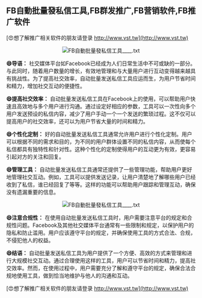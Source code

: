 ## **FB自動批量發私信工具,FB群发推广,FB营销软件,FB推广软件**

[😍想了解推广相关软件的朋友请登录 http://www.vst.tw](http://www.vst.tw)

 <center><img src="https://vst.tw/MP4/tuiguang/png/2.png" alt="FB自動批量發私信工具____.txt"></center>

**😄导语：**
社交媒体平台如Facebook已经成为人们日常生活中不可或缺的一部分。与此同时，随着用户数量的增长，有效地管理和与大量用户进行互动变得越来越具有挑战性。为了提高社交效率，自动批量发送私信工具应运而生，为用户节省时间和精力，增加社交互动的便捷性。

**😄提高社交效率：**
自动批量发送私信工具在Facebook上的使用，可以帮助用户快速且高效地与多个用户进行沟通。通过设定好相应的参数，工具可以一次性向多个用户发送预设的私信内容，减少了用户手动一个一个发送的繁琐过程。这不仅可以提高用户的社交效率，还可以为用户节省大量的时间和精力。

**😄个性化定制：**
好的自动批量发送私信工具通常允许用户进行个性化定制。用户可以根据不同的需求和目的，为不同的用户群体设置不同的私信内容，从而使每个私信都具有独特性和针对性。这种个性化的定制使得用户的互动更为有效，更容易引起对方的关注和回复。

**😄管理工具：**
自动批量发送私信工具通常还提供了一些管理功能，帮助用户更好地管理社交互动。例如，工具可以提供发送记录，让用户清楚地了解哪些用户已经收到了私信，谁已经回复了等等。这样的功能可以帮助用户跟踪和管理互动，确保没有遗漏重要的信息。

 <center><img src="https://vst.tw/MP4/tuiguang/png/1.png" alt="FB自動批量發私信工具____.txt"></center>

**😄注意合规性：**
在使用自动批量发送私信工具时，用户需要注意平台的规定和合规性问题。Facebook及其他社交媒体平台通常有一些限制和规定，以保护用户的隐私和防止滥用。用户应该遵守平台的规定，并确保使用工具的方式合法、合规，不侵犯他人的权益。

**😄结语：**
自动批量发送私信工具为用户提供了一个方便、高效的方式来管理和进行大规模社交互动。通过合理使用这样的工具，用户可以节省时间和精力，提高社交效率。然而，在使用过程中，用户需要充分了解和遵守平台的规定，确保合法合规地使用工具，做到恰当地维护与他人的沟通和互动。

[😍想了解推广相关软件的朋友请登录 http://www.vst.tw](http://www.vst.tw)



